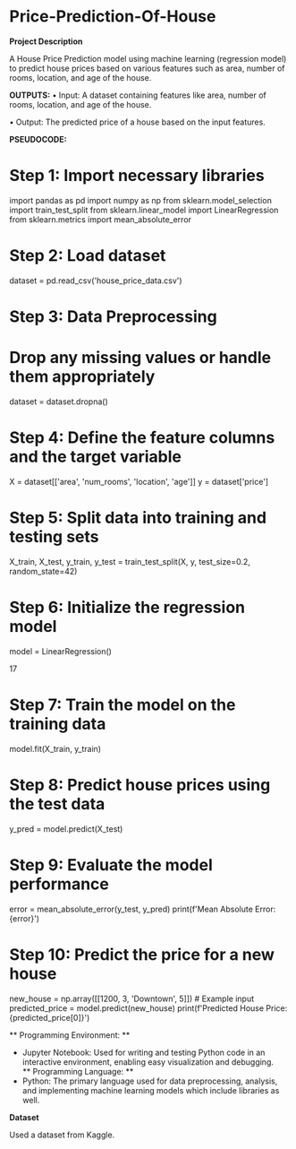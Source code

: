 # Price-Prediction-Of-House

**Project Description**

A House Price Prediction model using machine learning (regression model) to predict house 
prices based on various features such as area, number of rooms, location, and age of the house.

**OUTPUTS:** 
• Input: A dataset containing features like area, number of rooms, location, and age of the house.

• Output: The predicted price of a house based on the input features.

**PSEUDOCODE:** 
# Step 1: Import necessary libraries 
import pandas as pd 
import numpy as np 
from sklearn.model_selection import train_test_split 
from sklearn.linear_model import LinearRegression 
from sklearn.metrics import mean_absolute_error 
 
# Step 2: Load dataset 
dataset = pd.read_csv('house_price_data.csv') 
 
# Step 3: Data Preprocessing 
# Drop any missing values or handle them appropriately 
dataset = dataset.dropna() 
 
# Step 4: Define the feature columns and the target variable 
X = dataset[['area', 'num_rooms', 'location', 'age']] 
y = dataset['price'] 
 
# Step 5: Split data into training and testing sets 
X_train, X_test, y_train, y_test = train_test_split(X, y, test_size=0.2, random_state=42) 
 
# Step 6: Initialize the regression model 
model = LinearRegression() 
 
 
 
17  
# Step 7: Train the model on the training data 
model.fit(X_train, y_train) 
# Step 8: Predict house prices using the test data 
y_pred = model.predict(X_test) 
 
# Step 9: Evaluate the model performance 
error = mean_absolute_error(y_test, y_pred) 
print(f'Mean Absolute Error: {error}') 
# Step 10: Predict the price for a new house 
new_house = np.array([[1200, 3, 'Downtown', 5]])  # Example input 
predicted_price = model.predict(new_house) 
print(f'Predicted House Price: {predicted_price[0]}')


** Programming Environment: **  
   - Jupyter Notebook: Used for writing and testing Python code in an interactive environment, 
enabling easy visualization and debugging.   
** Programming Language:  ** 
   - Python: The primary language used for data preprocessing, analysis, and implementing machine  learning models which include libraries as well.


**Dataset**

Used a dataset from Kaggle.
